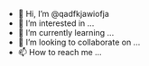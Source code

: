 - 👋 Hi, I’m @qadfkjawiofja
- 👀 I’m interested in ...
- 🌱 I’m currently learning ...
- 💞️ I’m looking to collaborate on ...
- 📫 How to reach me ...

<!---
qadfkjawiofja/qadfkjawiofja is a ✨ special ✨ repository because its `README.md` (this file) appears on your GitHub profile.
You can click the Preview link to take a look at your changes.
--->
